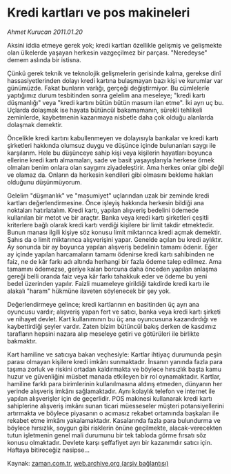 # Kredi kartları ve pos makineleri

*Ahmet Kurucan 2011.01.20*

<td class="columnist-detail">
<p>Aksini iddia etmeye gerek yok; kredi kartları özellikle gelişmiş ve gelişmekte olan ülkelerde yaşayan herkesin vazgeçilmez bir parçası. "Neredeyse" demem aslında bir istisna.</p>
<p>
<div id="haberMetinDiv">
<p>Çünkü gerek teknik ve teknolojik gelişmelerin gerisinde kalma, gerekse dinî hassasiyetlerinden dolayı kredi kartına bulaşmayan bazı kişi ve kurumlar var günümüzde. Fakat bunların varlığı, gerçeği değiştirmiyor. Bu cümlelerle yaptığımız durum tesbitinden sonra gelelim ana meseleye; "kredi kartı düşmanlığı" veya "kredi kartını bütün bütün masum ilan etme". İki ayrı uç bu. Uçlarda dolaşmak ise hayata bütüncül bakamamanın, sürekli tehlikeli zeminlerde, kaybetmenin kazanmaya nisbetle daha çok olduğu alanlarda dolaşmak demektir.
<p> Öncelikle kredi kartını kabullenmeyen ve dolayısıyla bankalar ve kredi kartı şirketleri hakkında olumsuz duygu ve düşünce içinde bulunanları saygı ile karşılarım. Hele bu düşünceye sahip kişi veya kişilerin hayatları boyunca ellerine kredi kartı almamaları, sade ve basit yaşayışlarıyla herkese örnek olmaları benim onlara olan saygımı ziyadeleştirir. Ama herkes onlar gibi değil ve olamaz da. Onların da herkesin kendileri gibi olmasını bekleme hakları olduğunu düşünmüyorum.
<p> Gelelim "düşmanlık" ve "masumiyet" uçlarından uzak bir zeminde kredi kartları değerlendirmesine. Önce işleyiş hakkında herkesin bildiği ana noktaları hatırlatalım. Kredi kartı, yapılan alışveriş bedelini ödemede kullanılan bir metot ve bir araçtır. Banka veya kredi kartı şirketleri çeşitli kriterlere bağlı olarak kredi kartı verdiği kişilere bir limit takdir etmektedir. Bunun manası ilgili kişiye söz konusu limit miktarınca kredi açmak demektir. Şahıs da o limit miktarınca alışverişini yapar. Genelde açılan bu kredi aylıktır. Ay sonunda bir ay boyunca yapılan alışveriş bedelinin tamamı ödenir. Eğer ay içinde yapılan harcamaların tamamı ödenirse kredi kartı sahibinden ne faiz, ne de kâr farkı adı altında herhangi bir fazla ödeme talep edilmez. Ama tamamını ödemezse, geriye kalan borcuna daha önceden yapılan anlaşma gereği belli oranda faiz veya kâr farkı tahakkuk eder ve ödeme bu yeni bedel üzerinden yapılır. Faizli muameleye girildiği takdirde kredi kartı ile alakalı "haram" hükmüne ilaveten söylenecek bir şey yok.
<p> Değerlendirmeye gelince; kredi kartlarının en basitinden üç ayrı ana oyuncusu vardır; alışveriş yapan fert ve satıcı, banka veya kredi kartı şirketi ve nihayet devlet. Kart kullanımının bu üç ana oyuncusuna kazandırdığı ve kaybettirdiği şeyler vardır. Zaten bizim bütüncül bakış derken de kasdımız tarafların hepsini nazara alıp meseleye getiri ve götürüleri ile birlikte bakmaktır.
<p> Kart hamiline ve satıcıya bakan veçhesiyle: Kartlar ihtiyaç durumunda peşin parası olmayan kişilere kredi imkânı sunmaktadır. İnsanın yanında fazla para taşıma zorluk ve riskini ortadan kaldırmakta ve böylece hırsızlık başta kamu huzur ve güvenliğini müsbet manada etkileyen bir rol oynamaktadır. Kartlar, hamiline farklı para birimlerinin kullanılmasına aldırış etmeden, dünyanın her yerinde alışveriş imkânı sağlamaktadır. Aynı kolaylık telefon ve internet ile yapılan alışverişler için de geçerlidir. POS makinesi kullanarak kredi kartı sahiplerine alışveriş imkânı sunan ticari müesseseler müşteri potansiyellerini artırmakta ve böylece piyasanın o acımasız rekabet ortamında başkaları ile rekabet etme imkânı yakalamaktadır. Kasalarında fazla para bulundurma ve böylece hırsızlık, soygun gibi risklerin önüne geçilmekte, alacak-verecekten tutun işletmenin genel mali durumunu bir tek tabloda görme fırsatı söz konusu olmaktadır. Devlete karşı şeffafiyet ayrı bir kazanımdır satıcı için. Haftaya bitireceğiz nasipse... </p></p></p></p></p></div>
</p>
<a href="http://web.archive.org/web/20110123213059/mailto:a.kurucan@zaman.com.tr">
</a></td>

Kaynak: [zaman.com.tr](http://zaman.com.tr/yazar.do?yazino=1081456), [web.archive.org (arşiv bağlantısı)](http://web.archive.org/web/20110123213059/http://www.zaman.com.tr:80/yazar.do?yazino=1081456)
